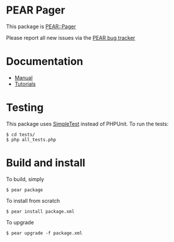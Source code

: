 # PEAR Pager

This package is [PEAR::Pager](http://pear.php.net/package/Pager)

Please report all new issues via the [PEAR bug tracker](https://pear.php.net/bugs/search.php?cmd=display&package_name%5B%5D=Pager)


# Documentation

* [Manual](https://pear.php.net/manual/en/package.html.pager.php)
* [Tutorials](http://alberton.info/pear_pager_tutorials.html)


# Testing

This package uses [SimpleTest](http://simpletest.org/) instead of PHPUnit. To run the tests:

```
$ cd tests/
$ php all_tests.php
```

# Build and install

To build, simply

```
$ pear package
```

To install from scratch

```
$ pear install package.xml
```

To upgrade

```
$ pear upgrade -f package.xml
```
